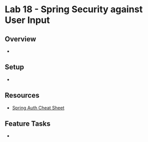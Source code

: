 # Lab 18 - Spring Security against User Input

## Overview
* 

## Setup
* 

## Resources
* [Spring Auth Cheat Sheet](https://github.com/codefellows/seattle-java-401d2/blob/master/SpringAuthCheatSheet.md)

## Feature Tasks
* 